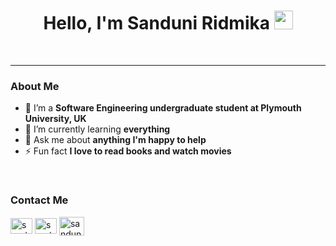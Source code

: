 ### <h1 align = "center"> Hello, I'm Sanduni Ridmika <img src="https://raw.githubusercontent.com/MartinHeinz/MartinHeinz/master/wave.gif" width="30px"> </h1>
<br> <hr>
<h3> About Me </h3>

- 🔭 I’m a **Software Engineering undergraduate student at Plymouth University, UK**
- 🌱 I’m currently learning **everything**
- 💬 Ask me about **anything I'm happy to help**
- ⚡ Fun fact **I love to read books and watch movies** 
<br>
<h3> Contact Me </h3>
<a href="https://www.linkedin.com/in/sanduni-ridmika-a6a2b9196/" target="blank"><img align="center" src="https://raw.githubusercontent.com/rahuldkjain/github-profile-readme-generator/master/src/images/icons/Social/linked-in-alt.svg" alt="sanduniridmika" height="25" width="35" /></a>
<a href="https://stackoverflow.com/users/13182070/sanduni" target="blank"><img align="center" src="https://raw.githubusercontent.com/rahuldkjain/github-profile-readme-generator/master/src/images/icons/Social/stack-overflow.svg" alt="sanduniridmika" height="25" width="35" /></a>
<a href="https://dev.to/28sanduni" target="blank"><img align="center" src="https://cdn.jsdelivr.net/npm/simple-icons@3.0.1/icons/dev-dot-to.svg" alt="sanduniridmika" height="30" width="40" /></a>
<!--
**Sanduni-Ridmika/Sanduni-Ridmika** is a ✨ _special_ ✨ repository because its `README.md` (this file) appears on your GitHub profile.

Here are some ideas to get you started:

- 🔭 I’m a Software Engineering undergraduate student at Plymouth University, UK
- 🌱 I’m currently learning everything I can
- 👯 I’m looking to collaborate on ...
- 🤔 I’m looking for help with ...
- 💬 Ask me about anything I'm happy to help
- 📫 How to reach me: ...
- 😄 Pronouns: ...
- ⚡ Fun fact: I love to read books and watch movies

<br><br><br>
[![Twitter](https://img.shields.io/badge/-Twitter-222222?style=flat-square&logo=twitter&logoColor=white&link=https://twitter.com/iamSafnaj/)](https://twitter.com/iamSafnaj/)
[![Instagram](https://img.shields.io/badge/Instagram-222222?&style=flat-square&logo=instagram&logoColor=white&link=https://www.instagram.com/iam_safnaj)](https://www.instagram.com/iam_safnaj)
[![Facebook](https://img.shields.io/badge/Facebook-222222?&style=flat-square&logo=facebook&logoColor=white&link=https://www.facebook.com/ahamed.safnaj)](https://www.facebook.com/ahamed.safnaj)
[![Linkedin](https://img.shields.io/badge/-LinkedIn-222222?style=flat-square&logo=Linkedin&logoColor=white&link=https://www.linkedin.com/in/ahamed-safnaj/)](https://www.linkedin.com/in/ahamed-safnaj/)
[![Stack Overflow](https://img.shields.io/badge/-Stack%20Overflow-222222?style=flat-square&logo=stack-overflow&logoColor=white&link=https://stackoverflow.com/users/9752928/ahamed-safnaj)](https://stackoverflow.com/users/9752928/ahamed-safnaj)
[![Website](https://img.shields.io/badge/WebSite-222222?&style=flat-square&logo=google-chrome&logoColor=white&link=https://ahamedsafnaj.com)](https://ahamedsafnaj.com)

-->
